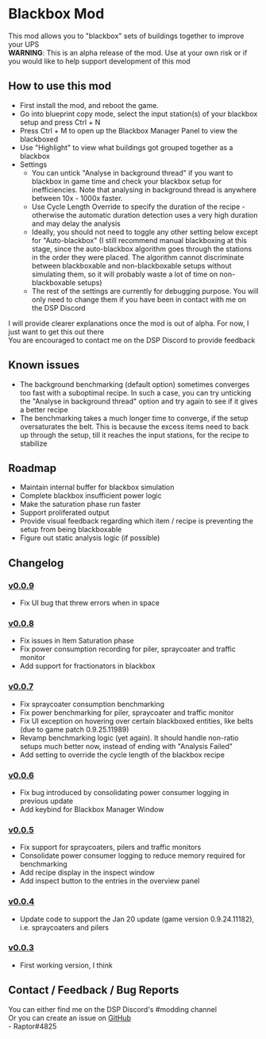 # Blackbox Mod
This mod allows you to "blackbox" sets of buildings together to improve your UPS  
**WARNING**: This is an alpha release of the mod. Use at your own risk or if you would like to help support development of this mod  

## How to use this mod
* First install the mod, and reboot the game.
* Go into blueprint copy mode, select the input station(s) of your blackbox setup and press Ctrl + N  
* Press Ctrl + M to open up the Blackbox Manager Panel to view the blackboxed
* Use "Highlight" to view what buildings got grouped together as a blackbox
* Settings
  * You can untick "Analyse in background thread" if you want to blackbox in game time and check your blackbox setup for inefficiencies. Note that analysing in background thread is anywhere between 10x - 1000x faster.
  * Use Cycle Length Override to specify the duration of the recipe - otherwise the automatic duration detection uses a very high duration and may delay the analysis
  * Ideally, you should not need to toggle any other setting below except for "Auto-blackbox" (I still recommend manual blackboxing at this stage, since the auto-blackbox algorithm goes through the stations in the order they were placed. The algorithm cannot discriminate between blackboxable and non-blackboxable setups without simulating them, so it will probably waste a lot of time on non-blackboxable setups)
  * The rest of the settings are currently for debugging purpose. You will only need to change them if you have been in contact with me on the DSP Discord

I will provide clearer explanations once the mod is out of alpha. For now, I just want to get this out there  
You are encouraged to contact me on the DSP Discord to provide feedback

## Known issues

* The background benchmarking (default option) sometimes converges too fast with a suboptimal recipe. In such a case, you can try unticking the "Analyse in background thread" option and try again to see if it gives a better recipe
* The benchmarking takes a much longer time to converge, if the setup oversaturates the belt. This is because the excess items need to back up through the setup, till it reaches the input stations, for the recipe to stabilize

## Roadmap

* Maintain internal buffer for blackbox simulation
* Complete blackbox insufficient power logic
* Make the saturation phase run faster
* Support proliferated output
* Provide visual feedback regarding which item / recipe is preventing the setup from being blackboxable
* Figure out static analysis logic (if possible)

## Changelog

### [v0.0.9](https://dsp.thunderstore.io/package/Raptor/Blackbox/0.0.8/)
* Fix UI bug that threw errors when in space

### [v0.0.8](https://dsp.thunderstore.io/package/Raptor/Blackbox/0.0.8/)
* Fix issues in Item Saturation phase
* Fix power consumption recording for piler, spraycoater and traffic monitor
* Add support for fractionators in blackbox

### [v0.0.7](https://dsp.thunderstore.io/package/Raptor/Blackbox/0.0.7/)
* Fix spraycoater consumption benchmarking
* Fix power benchmarking for piler, spraycoater and traffic monitor
* Fix UI exception on hovering over certain blackboxed entities, like belts (due to game patch 0.9.25.11989)
* Revamp benchmarking logic (yet again). It should handle non-ratio setups much better now, instead of ending with "Analysis Failed"
* Add setting to override the cycle length of the blackbox recipe

### [v0.0.6](https://dsp.thunderstore.io/package/Raptor/Blackbox/0.0.6/)
* Fix bug introduced by consolidating power consumer logging in previous update
* Add keybind for Blackbox Manager Window

### [v0.0.5](https://dsp.thunderstore.io/package/Raptor/Blackbox/0.0.5/)
* Fix support for spraycoaters, pilers and traffic monitors
* Consolidate power consumer logging to reduce memory required for benchmarking
* Add recipe display in the inspect window
* Add inspect button to the entries in the overview panel

### [v0.0.4](https://dsp.thunderstore.io/package/Raptor/Blackbox/0.0.4/)
* Update code to support the Jan 20 update (game version 0.9.24.11182), i.e. spraycoaters and pilers

### [v0.0.3](https://dsp.thunderstore.io/package/Raptor/Blackbox/0.0.3/)
* First working version, I think

## Contact / Feedback / Bug Reports
You can either find me on the DSP Discord's #modding channel  
Or you can create an issue on [GitHub](https://github.com/Velociraptor115/DSPMods)  
\- Raptor#4825